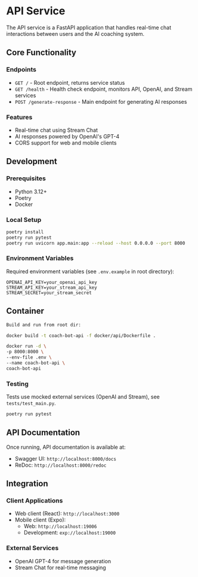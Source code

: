 # API Service

The API service is a FastAPI application that handles real-time chat interactions between users and the AI coaching system.

## Core Functionality

### Endpoints

- `GET /` - Root endpoint, returns service status
- `GET /health` - Health check endpoint, monitors API, OpenAI, and Stream services
- `POST /generate-response` - Main endpoint for generating AI responses

### Features

- Real-time chat using Stream Chat
- AI responses powered by OpenAI's GPT-4
- CORS support for web and mobile clients

## Development

### Prerequisites

- Python 3.12+
- Poetry
- Docker

### Local Setup
```bash
poetry install
poetry run pytest
poetry run uvicorn app.main:app --reload --host 0.0.0.0 --port 8000
```

### Environment Variables

Required environment variables (see `.env.example` in root directory):

```
OPENAI_API_KEY=your_openai_api_key
STREAM_API_KEY=your_stream_api_key
STREAM_SECRET=your_stream_secret
```

## Container

```bash
Build and run from root dir: 

docker build -t coach-bot-api -f docker/api/Dockerfile .

docker run -d \
-p 8000:8000 \
--env-file .env \
--name coach-bot-api \
coach-bot-api
```


### Testing

Tests use mocked external services (OpenAI and Stream), see `tests/test_main.py`.

```bash
poetry run pytest
```


## API Documentation

Once running, API documentation is available at:
- Swagger UI: `http://localhost:8000/docs`
- ReDoc: `http://localhost:8000/redoc`

## Integration

### Client Applications
- Web client (React): `http://localhost:3000`
- Mobile client (Expo):
  - Web: `http://localhost:19006`
  - Development: `exp://localhost:19000`

### External Services
- OpenAI GPT-4 for message generation
- Stream Chat for real-time messaging